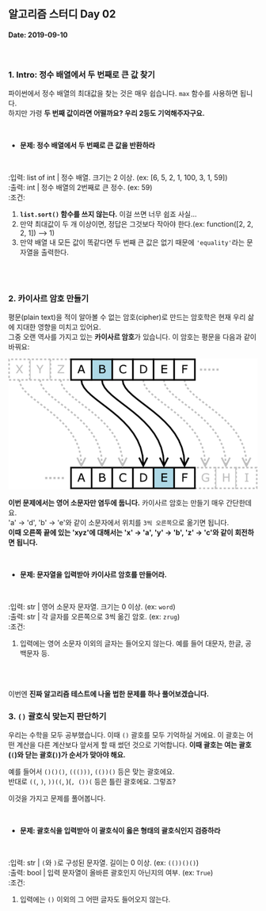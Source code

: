 ## 알고리즘 스터디 Day 02

#### Date: 2019-09-10

<br>


### 1. Intro: 정수 배열에서 두 번째로 큰 값 찾기

파이썬에서 정수 배열의 최대값을 찾는 것은 매우 쉽습니다. `max` 함수를 사용하면 됩니다.  
하지만 가령 **두 번째 값이라면 어떨까요? 우리 2등도 기억해주자구요.**  

<br>

* **문제: 정수 배열에서 두 번째로 큰 값을 반환하라**

<br>

:입력: list of int | 정수 배열. 크기는 2 이상. (ex: [6, 5, 2, 1, 100, 3, 1, 59])    
:출력: int         | 정수 배열의 2번째로 큰 정수. (ex: 59)     
:조건:       

1. **`list.sort()` 함수를 쓰지 않는다.** 이걸 쓰면 너무 쉽죠 사실...
1. 만약 최대값이 두 개 이상이면, 정답은 그것보다 작아야 한다.(ex: function([2, 2, 2, 1]) --> 1)
1. 만약 배열 내 모든 값이 똑같다면 두 번째 큰 값은 없기 때문에 `'equality'`라는 문자열을 출력한다.

<br>
<br>



### 2. 카이사르 암호 만들기


평문(plain text)을 적이 알아볼 수 없는 암호(cipher)로 만드는 암호학은 현재 우리 삶에 지대한 영향을 미치고 있어요.  
그중 오랜 역사를 가지고 있는 **카이사르 암호**가 있습니다. 이 암호는 평문을 다음과 같이 바꿔요:

![caesar example](image/caesar-example.png)


**이번 문제에서는 영어 소문자만 염두에 둡니다.** 카이사르 암호는 만들기 매우 간단한데요.  
'a' -> 'd', 'b' -> 'e'와 같이 소문자에서 위치를 `3씩 오른쪽`으로 옮기면 됩니다.  
**이때 오른쪽 끝에 있는 'xyz'에 대해서는 'x' -> 'a', 'y' -> 'b', 'z' -> 'c'와 같이 회전하면 됩니다.**

<br>

* **문제: 문자열을 입력받아 카이사르 암호를 만들어라.**

<br>

:입력: str | 영어 소문자 문자열. 크기는 0 이상. (ex: `word`)  
:출력: str | 각 글자를 오른쪽으로 3씩 옮긴 암호. (ex: `zrug`)  
:조건:    

1. 입력에는 영어 소문자 이외의 글자는 들어오지 않는다. 예를 들어 대문자, 한글, 공백문자 등.




<br>
<br>

이번엔 **진짜 알고리즘 테스트에 나올 법한 문제를 하나 풀어보겠습니다.**


### 3. `()` 괄호식 맞는지 판단하기

우리는 수학을 모두 공부했습니다. 이때 `()` 괄호를 모두 기억하실 거에요. 이 괄호는 어떤 계산을 다른 계산보다 앞서게 할 때 썼던 것으로 기억합니다. **이때 괄호는 여는 괄호(`(`)와 닫는 괄호(`)`)가 순서가 맞아야 해요.**  

예를 들어서 `()()()`, `((()))`, `(())()` 등은 맞는 괄호에요.  
반대로 `((`, `)`, `))((`, )(`, ())(` 등은 틀린 괄호에요. 그렇죠?

이것을 가지고 문제를 풀어봅니다.


<br>

* **문제: 괄호식을 입력받아 이 괄호식이 옳은 형태의 괄호식인지 검증하라**

<br>

:입력: str  | `(`와 `)`로 구성된 문자열. 길이는 0 이상. (ex: `(())()()`)  
:출력: bool | 입력 문자열이 올바른 괄호인지 아닌지의 여부. (ex: `True`)  
:조건:    

1. 입력에는 `()` 이외의 그 어떤 글자도 들어오지 않는다.

